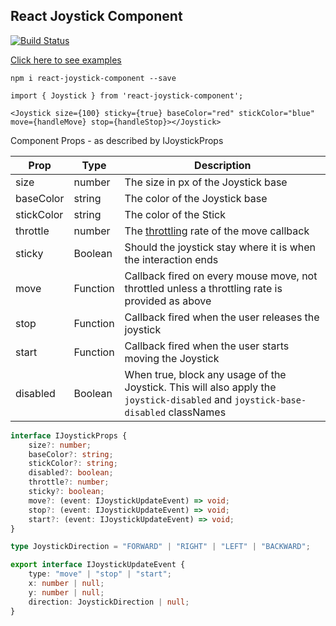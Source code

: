 ## React Joystick Component

[![Build Status](https://travis-ci.org/elmarti/react-joystick-component.svg?branch=master)](https://travis-ci.org/elmarti/react-joystick-component)

[Click here to see examples](https://elmarti.github.io/react-joystick-component/)

```
npm i react-joystick-component --save
```

```
import { Joystick } from 'react-joystick-component';
```


```React
<Joystick size={100} sticky={true} baseColor="red" stickColor="blue" move={handleMove} stop={handleStop}></Joystick>
```

Component Props - as described by IJoystickProps

| Prop  | Type  | Description  |
|---|---|---|
| size  |  number |  The size in px of the Joystick base  |
|  baseColor |  string |  The color of the Joystick base |
| stickColor  |  string |  The color of the Stick |
|  throttle | number  |  The [throttling](https://codeburst.io/throttling-and-debouncing-in-javascript-b01cad5c8edf) rate of the move callback |
| sticky | Boolean | Should the joystick stay where it is when the interaction ends |
|  move | Function  | Callback fired on every mouse move, not throttled unless a throttling rate is provided as above  |
|  stop | Function  | Callback fired when the user releases the joystick  |
| start  |  Function | Callback fired when the user starts moving the Joystick  |
| disabled | Boolean | When true, block any usage of the Joystick. This will also apply the `joystick-disabled` and `joystick-base-disabled` classNames  |

```TypeScript
interface IJoystickProps {
    size?: number;
    baseColor?: string;
    stickColor?: string;
    disabled?: boolean;
    throttle?: number;
    sticky?: boolean;
    move?: (event: IJoystickUpdateEvent) => void;
    stop?: (event: IJoystickUpdateEvent) => void;
    start?: (event: IJoystickUpdateEvent) => void;
}
```

```TypeScript
type JoystickDirection = "FORWARD" | "RIGHT" | "LEFT" | "BACKWARD";

export interface IJoystickUpdateEvent {
    type: "move" | "stop" | "start";
    x: number | null;
    y: number | null;
    direction: JoystickDirection | null;
}
```
